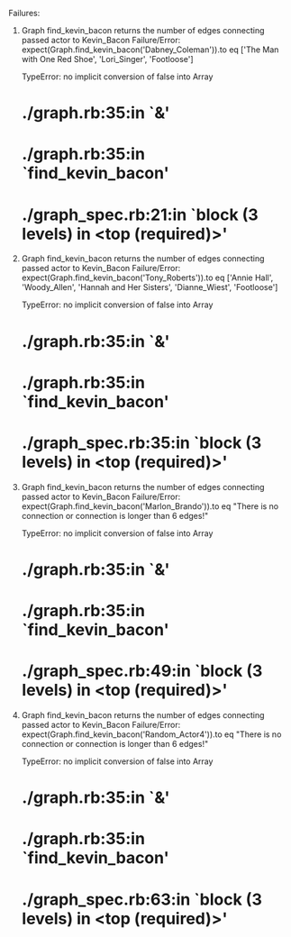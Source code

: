 Failures:

  1) Graph find_kevin_bacon returns the number of edges connecting passed actor to Kevin_Bacon
     Failure/Error: expect(Graph.find_kevin_bacon('Dabney_Coleman')).to eq ['The Man with One Red Shoe', 'Lori_Singer', 'Footloose']
     
     TypeError:
       no implicit conversion of false into Array
     # ./graph.rb:35:in `&'
     # ./graph.rb:35:in `find_kevin_bacon'
     # ./graph_spec.rb:21:in `block (3 levels) in <top (required)>'

  2) Graph find_kevin_bacon returns the number of edges connecting passed actor to Kevin_Bacon
     Failure/Error: expect(Graph.find_kevin_bacon('Tony_Roberts')).to eq ['Annie Hall', 'Woody_Allen', 'Hannah and Her Sisters', 'Dianne_Wiest', 'Footloose']
     
     TypeError:
       no implicit conversion of false into Array
     # ./graph.rb:35:in `&'
     # ./graph.rb:35:in `find_kevin_bacon'
     # ./graph_spec.rb:35:in `block (3 levels) in <top (required)>'

  3) Graph find_kevin_bacon returns the number of edges connecting passed actor to Kevin_Bacon
     Failure/Error: expect(Graph.find_kevin_bacon('Marlon_Brando')).to eq "There is no connection or connection is longer than 6 edges!"
     
     TypeError:
       no implicit conversion of false into Array
     # ./graph.rb:35:in `&'
     # ./graph.rb:35:in `find_kevin_bacon'
     # ./graph_spec.rb:49:in `block (3 levels) in <top (required)>'

  4) Graph find_kevin_bacon returns the number of edges connecting passed actor to Kevin_Bacon
     Failure/Error: expect(Graph.find_kevin_bacon('Random_Actor4')).to eq "There is no connection or connection is longer than 6 edges!"
     
     TypeError:
       no implicit conversion of false into Array
     # ./graph.rb:35:in `&'
     # ./graph.rb:35:in `find_kevin_bacon'
     # ./graph_spec.rb:63:in `block (3 levels) in <top (required)>'

